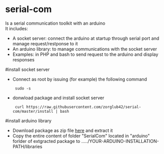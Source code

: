 # serial-com
Is a serial communication toolkit  with an arduino  
It includes:
  * A socket server: connect the arduino at startup through serial port and manage request/restponse to it
  * An arduino library: to manage communications with the socket server
  * Examples: in PHP and bash to send request to the arduino and display responses

#install socket server
 * Connect as root by issuing (for example) the following command

		sudo -s

 * donwload package and install socket server

		curl https://raw.githubusercontent.com/zorglub42/serial-com/master/install | bash

#install arduino library
 * Download package as zip file [here](https://github.com/zorglub42/serial-com/archive/master.zip) and extract it
 * Copy the entire content of folder "SerialCom" located in "arduino" forlder of extgracted package to ...../YOUR-ARDUINO-INSTALLATION-PATH/libraries
